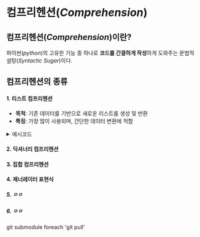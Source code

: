 # 컴프리헨션(_Comprehension_)
## 컴프리헨션(_Comprehension_)이란?
파이썬(_python_)의 고유한 기능 중 하나로 **코드를 간결하게 작성**하게 도와주는 문법적 설탕(_Syntactic Sugar_)이다.

## 컴프리헨션의 종류
#### 1. 리스트 컴프리헨션
- **목적**: 기존 데이터를 기반으로 새로운 리스트를 생성 및 반환
- **특징**: 가장 많이 사용되며, 간단한 데이터 변환에 적합

<details>
<summary> 예시코드 </summary>

>```python
># 기존 코드 (일반 for 루프)    
>numbers = [1, 2, 3, 4, 5]
>squared_numbers = []
>for num in numbers:
>    squared_numbers.append(numm ** 2)
>print(squared_numbers)
>```
>```python
># 리스트 컴프리헨션
>numbers = [1, 2, 3, 4, 5]
>squared_numbers = [num ** 2 for num in numbers]
>print(squared_numbers)
>```
> **결과**:`[1, 4, 9, 16, 25]`


```python
squares = [x**2 for x in range(5)]
print(squares) # [0, 1, 4, 9, 16]
```

</details>

#### 2. 딕셔너리 컴프리헨션
#### 3. 집합 컴프리헨션
#### 4. 제너레이터 표현식

##### 5. ㅇㅇ
##### 6. ㅇㅇ

git submodule foreach 'git pull'
